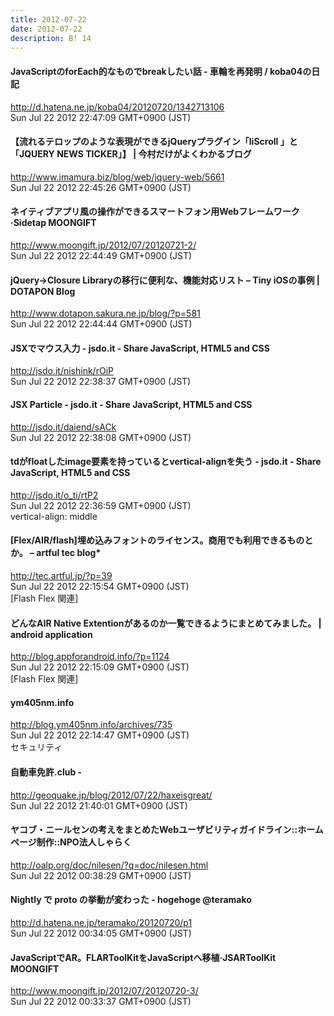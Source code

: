 ```yaml
---
title: 2012-07-22
date: 2012-07-22
description: B! 14
---
```


#### JavaScriptのforEach的なものでbreakしたい話 - 車輪を再発明 / koba04の日記
http://d.hatena.ne.jp/koba04/20120720/1342713106<br>
Sun Jul 22 2012 22:47:09 GMT+0900 (JST)<br>


#### 【流れるテロップのような表現ができるjQueryプラグイン「liScroll 」と「JQUERY NEWS TICKER」】 | 今村だけがよくわかるブログ
http://www.imamura.biz/blog/web/jquery-web/5661<br>
Sun Jul 22 2012 22:45:26 GMT+0900 (JST)<br>


#### ネイティブアプリ風の操作ができるスマートフォン用Webフレームワーク·Sidetap MOONGIFT
http://www.moongift.jp/2012/07/20120721-2/<br>
Sun Jul 22 2012 22:44:49 GMT+0900 (JST)<br>


#### jQuery→Closure Libraryの移行に便利な、機能対応リスト – Tiny iOSの事例 | DOTAPON Blog
http://www.dotapon.sakura.ne.jp/blog/?p=581<br>
Sun Jul 22 2012 22:44:44 GMT+0900 (JST)<br>


#### JSXでマウス入力 - jsdo.it - Share JavaScript, HTML5 and CSS
http://jsdo.it/nishink/rOiP<br>
Sun Jul 22 2012 22:38:37 GMT+0900 (JST)<br>


#### JSX Particle - jsdo.it - Share JavaScript, HTML5 and CSS
http://jsdo.it/daiend/sACk<br>
Sun Jul 22 2012 22:38:08 GMT+0900 (JST)<br>


#### tdがfloatしたimage要素を持っているとvertical-alignを失う - jsdo.it - Share JavaScript, HTML5 and CSS
http://jsdo.it/o_ti/rtP2<br>
Sun Jul 22 2012 22:36:59 GMT+0900 (JST)<br>
vertical-align: middle


#### [Flex/AIR/flash]埋め込みフォントのライセンス。商用でも利用できるものとか。 – artful tec blog*
http://tec.artful.jp/?p=39<br>
Sun Jul 22 2012 22:15:54 GMT+0900 (JST)<br>
[Flash Flex 関連]


####  どんなAIR Native Extentionがあるのか一覧できるようにまとめてみました。 | android application
http://blog.appforandroid.info/?p=1124<br>
Sun Jul 22 2012 22:15:09 GMT+0900 (JST)<br>
[Flash Flex 関連]


#### ym405nm.info
http://blog.ym405nm.info/archives/735<br>
Sun Jul 22 2012 22:14:47 GMT+0900 (JST)<br>
セキュリティ


#### 自動車免許.club - 
http://geoquake.jp/blog/2012/07/22/haxeisgreat/<br>
Sun Jul 22 2012 21:40:01 GMT+0900 (JST)<br>


#### ヤコブ・ニールセンの考えをまとめたWebユーザビリティガイドライン::ホームページ制作::NPO法人しゃらく
http://oalp.org/doc/nilesen/?q=doc/nilesen.html<br>
Sun Jul 22 2012 00:38:29 GMT+0900 (JST)<br>


#### Nightly で __proto__ の挙動が変わった - hogehoge @teramako
http://d.hatena.ne.jp/teramako/20120720/p1<br>
Sun Jul 22 2012 00:34:05 GMT+0900 (JST)<br>


#### JavaScriptでAR。FLARToolKitをJavaScriptへ移植·JSARToolKit MOONGIFT
http://www.moongift.jp/2012/07/20120720-3/<br>
Sun Jul 22 2012 00:33:37 GMT+0900 (JST)<br>



